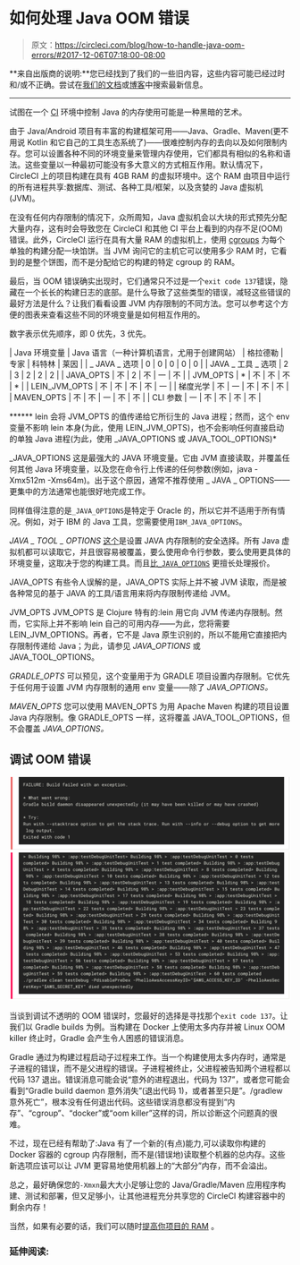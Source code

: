 # 如何处理 Java OOM 错误

> 原文：<https://circleci.com/blog/how-to-handle-java-oom-errors/#2017-12-06T07:18:00-08:00>

**来自出版商的说明:**您已经找到了我们的一些旧内容，这些内容可能已经过时和/或不正确。尝试在[我们的文档](https://circleci.com/docs/)或[博客](https://circleci.com/blog/)中搜索最新信息。

* * *

试图在一个 [CI](https://circleci.com/continuous-integration/) 环境中控制 Java 的内存使用可能是一种黑暗的艺术。

由于 Java/Android 项目有丰富的构建框架可用——Java、Gradle、Maven(更不用说 Kotlin 和它自己的工具生态系统了)——很难控制内存的去向以及如何限制内存。您可以设置各种不同的环境变量来管理内存使用，它们都具有相似的名称和语法。这些变量以一种最初可能没有多大意义的方式相互作用。默认情况下，CircleCI 上的项目构建在具有 4GB RAM 的虚拟环境中。这个 RAM 由项目中运行的所有进程共享:数据库、测试、各种工具/框架，以及贪婪的 Java 虚拟机(JVM)。

在没有任何内存限制的情况下，众所周知，Java 虚拟机会以大块的形式预先分配大量内存，这有时会导致您在 CircleCI 和其他 CI 平台上看到的内存不足(OOM)错误。此外，CircleCI 运行在具有大量 RAM 的虚拟机上，使用 [cgroups](https://en.wikipedia.org/wiki/Cgroups) 为每个单独的构建分配一块馅饼。当 JVM 询问它的主机它可以使用多少 RAM 时，它看到的是整个饼图，而不是分配给它的构建的特定 cgroup 的 RAM。

最后，当 OOM 错误确实出现时，它们通常只不过是一个`exit code 137`错误，隐藏在一个长长的构建日志的底部。是什么导致了这些类型的错误，减轻这些错误的最好方法是什么？让我们看看设置 JVM 内存限制的不同方法。您可以参考这个方便的图表来查看这些不同的环境变量是如何相互作用的。

数字表示优先顺序，即 0 优先，3 优先。

| Java 环境变量 | Java 语言（一种计算机语言，尤用于创建网站） | 格拉德勒 | 专家 | 科特林 | 莱因 |
| _ JAVA _ 选项 | 0 | 0 | 0 | 0 | 0 |
| JAVA _ 工具 _ 选项 | 2 | 3 | 2 | 2 | 2 |
| JAVA_OPTS | 不 | 2 | 不 | 一 | 不 |
| JVM_OPTS | * | 不 | 不 | 不 | * |
| LEIN_JVM_OPTS | 不 | 不 | 不 | 不 | 一 |
| 梯度光学 | 不 | 一 | 不 | 不 | 不 |
| MAVEN_OPTS | 不 | 不 | 一 | 不 | 不 |
| CLI 参数 | 一 | 不 | 不 | 不 | 不 |

****** lein 会将 JVM_OPTS 的值传递给它所衍生的 Java 进程；然而，这个 env 变量不影响 lein 本身(为此，使用 LEIN_JVM_OPTS)，也不会影响任何直接启动的单独 Java 进程(为此，使用 _JAVA_OPTIONS 或 JAVA_TOOL_OPTIONS)*

_JAVA_OPTIONS
这是最强大的 JAVA 环境变量。它由 JVM 直接读取，并覆盖任何其他 Java 环境变量，以及您在命令行上传递的任何参数(例如，java -Xmx512m -Xms64m)。出于这个原因，通常不推荐使用 _ JAVA _ OPTIONS——更集中的方法通常也能很好地完成工作。

同样值得注意的是`_JAVA_OPTIONS`是特定于 Oracle 的，所以它并不适用于所有情况。例如，对于 IBM 的 Java 工具，您需要使用`IBM_JAVA_OPTIONS`。

*JAVA _ TOOL _ OPTIONS*
[这个](https://docs.oracle.com/javase/8/docs/platform/jvmti/jvmti.html#tooloptions)是设置 JAVA 内存限制的安全选择。所有 Java 虚拟机都可以读取它，并且很容易被覆盖，要么使用命令行参数，要么使用更具体的环境变量，这取决于您的构建工具。而且[比`_JAVA_OPTIONS`](https://bugs.openjdk.java.net/browse/JDK-4971166) 更擅长处理报价。

JAVA_OPTS
有些令人误解的是，JAVA_OPTS 实际上并不被 JVM 读取，而是被各种常见的基于 JAVA 的工具/语言用来将内存限制传递给 JVM。

JVM_OPTS
JVM_OPTS 是 Clojure 特有的:lein 用它向 JVM 传递内存限制。然而，它实际上并不影响 lein 自己的可用内存——为此，您将需要 LEIN_JVM_OPTIONS。再者，它不是 Java 原生识别的，所以不能用它直接把内存限制传递给 Java；为此，请参见 _JAVA_OPTIONS_ 或 JAVA_TOOL_OPTIONS。

*GRADLE_OPTS*
可以预见，这个变量用于为 GRADLE 项目设置内存限制。它优先于任何用于设置 JVM 内存限制的通用 env 变量——除了 _JAVA_OPTIONS。_

*MAVEN_OPTS*
您可以使用 MAVEN_OPTS 为用 Apache Maven 构建的项目设置 Java 内存限制。像 GRADLE_OPTS 一样，这将覆盖 JAVA_TOOL_OPTIONS，但不会覆盖 _JAVA_OPTIONS。_

## 调试 OOM 错误

![oom1.png](img/42f90c8e9a85bf87b93d7f2302fc849f.png)![oom2.png](img/cfd81dd1b1c2e0bb08f291b96d7129e2.png)

当谈到调试不透明的 OOM 错误时，您最好的选择是寻找那个`exit code 137`。让我们以 Gradle builds 为例。当构建在 Docker 上使用太多内存并被 Linux OOM killer 终止时，Gradle 会产生令人困惑的错误消息。

Gradle 通过为构建过程启动子过程来工作。当一个构建使用太多内存时，通常是子进程的错误，而不是父进程的错误。子进程被终止，父进程被告知两个进程都以代码 137 退出。错误消息可能会说“意外的进程退出，代码为 137”，或者您可能会看到“Gradle build daemon 意外消失”(退出代码 1)，或者甚至只是”。/gradlew 意外死亡”，根本没有任何退出代码。这些错误消息都没有提到“内存”、“cgroup”、“docker”或“oom killer”这样的词，所以诊断这个问题真的很难。

不过，现在已经有帮助了:Java 有了一个新的(有点)能力,可以读取你构建的 Docker 容器的 cgroup 内存限制，而不是(错误地)读取整个机器的总内存。这些新选项应该可以让 JVM 更容易地使用机器上的“大部分”内存，而不会溢出。

总之，最好确保您的`-Xmxn`最大大小足够让您的 Java/Gradle/Maven 应用程序构建、测试和部署，但又足够小，让其他进程充分共享您的 CircleCI 构建容器中的剩余内存！

当然，如果有必要的话，我们可以随时[提高你项目的 RAM](https://circleci.com/docs/configuration-reference/#resource_class) 。

### 延伸阅读: